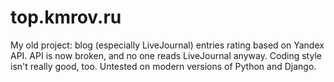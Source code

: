 # top.kmrov.ru
My old project: blog (especially LiveJournal) entries rating based on Yandex API. API is now broken, and no one reads LiveJournal anyway. Coding style isn't really good, too. Untested on modern versions of Python and Django.
